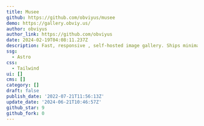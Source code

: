 ```yaml
---
title: Musee
github: https://github.com/obviyus/musee
demo: https://gallery.obviy.us/
author: obviyus
author_link: https://github.com/obviyus
date: 2024-02-19T04:08:11.237Z
description: Fast, responsive , self-hosted image gallery. Ships minimal JS to the client.
ssg:
  - Astro
css:
  - Tailwind
ui: []
cms: []
category: []
draft: false
publish_date: '2022-07-21T11:56:13Z'
update_date: '2024-06-21T10:46:57Z'
github_star: 9
github_fork: 0
---
```

